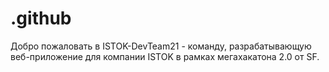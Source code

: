 # .github
Добро пожаловать в ISTOK-DevTeam21 - команду, разрабатывающую веб-приложение для компании ISTOK в рамках мегахакатона 2.0 от SF. 
